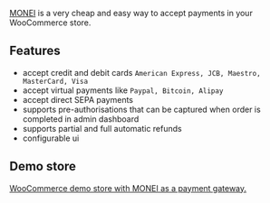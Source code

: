 [MONEI](https://monei.net/) is a very cheap and easy way to accept payments in your WooCommerce store.

## Features
* accept credit and debit cards `American Express, JCB, Maestro, MasterCard, Visa`
* accept virtual payments like `Paypal, Bitcoin, Alipay`
* accept direct SEPA payments
* supports pre-authorisations that can be captured when order is completed in admin dashboard
* supports partial and full automatic refunds
* configurable ui


## Demo store
[WooCommerce demo store with MONEI as a payment gateway.](http://woocommerce.demo-monei.com/)
